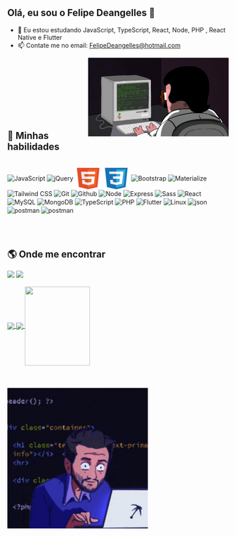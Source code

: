 ## Olá, eu sou o Felipe Deangelles 👋

- 🌱 Eu estou estudando JavaScript, TypeScript, React, Node, PHP , React Native e Flutter
- 📫 Contate me no email: FelipeDeangelles@hotmail.com


<img align="right" src="https://github.com/DeangellesES/DeangellesES/blob/main/programando1.gif" alt="Menino programando" width="320px">
<br>
<br>
<br>
<br>
<br>
<br>
<br>
<br>
<h2>🚀  Minhas habilidades</h2>
<div  align="start"> 
  <div style="display: inline_block"><br>
  <img  align="center" alt="JavaScript" height="50" width="60" src="https://cdn.jsdelivr.net/gh/devicons/devicon@latest/icons/javascript/javascript-original.svg" title="JavaScript"/>
  <img align="center" alt="jQuery" height="50" width="60" src="https://cdn.jsdelivr.net/gh/devicons/devicon@latest/icons/jquery/jquery-original-wordmark.svg" />
  <img align="center" alt="HTML" height="50" width="60" src="https://raw.githubusercontent.com/devicons/devicon/master/icons/html5/html5-original.svg">
  <img align="center" alt="CSS" height="50" width="60" src="https://raw.githubusercontent.com/devicons/devicon/master/icons/css3/css3-original.svg">
  <img align="center" alt="Bootstrap" height="50" width="60" src="https://cdn.jsdelivr.net/gh/devicons/devicon@latest/icons/bootstrap/bootstrap-original-wordmark.svg" />
  <img align="center" alt="Materialize" height="50" width="60" src="https://cdn.jsdelivr.net/gh/devicons/devicon@latest/icons/materializecss/materializecss-original.svg" />
  <img align="center" alt="Tailwind CSS" height="50" width="60"src="https://cdn.jsdelivr.net/gh/devicons/devicon@latest/icons/tailwindcss/tailwindcss-plain-wordmark.svg" />
  <img align="center" alt="Git" height="50" width="60" src="https://icongr.am/devicon/git-original.svg?size=128&color=currentColor">
  <img align="center" alt="Github" height="50" width="60" src="https://icongr.am/devicon/github-original.svg?size=128&color=currentColor">
  <img align="center" alt="Node" height="50" width="60" src="https://icongr.am/devicon/nodejs-original-wordmark.svg?size=128&color=currentColor">
  <img align="center" alt="Express" height="50" width="60"src="https://cdn.jsdelivr.net/gh/devicons/devicon@latest/icons/express/express-original-wordmark.svg" />
  <img align="center" alt="Sass" height="50" width="60" src="https://icongr.am/devicon/sass-original.svg?size=128&color=currentColor">
  <img align="center" alt="React" height="50" width="60" src="https://icongr.am/devicon/react-original-wordmark.svg?size=128&color=currentColor"> 
  <img align="center" alt="MySQL" height="50" width="60" src="https://cdn.jsdelivr.net/gh/devicons/devicon@latest/icons/mysql/mysql-original-wordmark.svg" />
  <img align="center" alt="MongoDB" height="50" width="60" src="https://cdn.jsdelivr.net/gh/devicons/devicon@latest/icons/mongodb/mongodb-original-wordmark.svg" />
  <img align="center" alt="TypeScript" height="50" width="60" src="https://cdn.jsdelivr.net/gh/devicons/devicon@latest/icons/typescript/typescript-original.svg" />
  <img align="center" alt="PHP" height="50" width="60" src="https://cdn.jsdelivr.net/gh/devicons/devicon@latest/icons/php/php-original.svg" />
  <img align="center" alt="Flutter" height="50" width="60" src="https://cdn.jsdelivr.net/gh/devicons/devicon@latest/icons/flutter/flutter-original.svg" />
  <img align="center" alt="Linux" height="50" width="60" src="https://cdn.jsdelivr.net/gh/devicons/devicon@latest/icons/linux/linux-original.svg" />
  <img align="center" alt="json" height="50" width="60" src="https://cdn.jsdelivr.net/gh/devicons/devicon@latest/icons/json/json-original.svg" />
  <img align="center" alt="postman" height="50" width="60" src="https://cdn.jsdelivr.net/gh/devicons/devicon@latest/icons/postman/postman-original.svg" />
  <img align="center" alt="postman" height="50" width="60" src="https://cdn.jsdelivr.net/gh/devicons/devicon@latest/icons/vitejs/vitejs-original.svg" />

  
<!--   <img align="center" alt="Python" height="30" width="40" src="https://raw.githubusercontent.com/devicons/devicon/master/icons/python/python-original.svg">
  <img align="center" alt="Csharp" height="30" width="40" src="https://raw.githubusercontent.com/devicons/devicon/master/icons/csharp/csharp-original.svg">
  <img align="center" alt="PHP" height="30" width="40" src="https://raw.githubusercontent.com/devicons/devicon/master/icons/php/php-original.svg">
  <img align="center" alt="java" height="30" width="40" src="https://raw.githubusercontent.com/devicons/devicon/master/icons/java/java-original.svg"> -->
<br><br>
<h2>🌎 Onde me encontrar</h2>
<div> 
  <a href="https://www.linkedin.com/in/felipe-deangelles-da-silva-lopes/" target="_blank"><img src="https://img.shields.io/badge/-LinkedIn-%230077B5?style=for-the-badge&logo=linkedin&logoColor=white" ></a> 
  <a href="https://api.whatsapp.com/send?phone=5535997631949" target="_blank"><img src="https://img.shields.io/badge/WhatsApp-25D366?style=for-the-badge&logo=whatsapp&logoColor=white"></a>
</div>
<br>

  
<div>
  <a href="https://github.com/DeangellesES">
  <img height="180em"   align="center" src="https://github-readme-stats.vercel.app/api?username=DeangellesES&show_icons=true&theme=react&include_all_commits=true&count_private=true"/>
  <img height="180em"  align="center" src="https://github-readme-stats.vercel.app/api/top-langs/?username=DeangellesES&layout=compact&langs_count=7&theme=react" />

  <img align="center" width="148" height="180" src="https://media1.tenor.com/images/68e8337fb4eb7e40645d832c64762a8b/tenor.gif?itemid=19443613">

</div>
 <br>
  <br>
   <br>
 <img align="center" src="https://github.com/DeangellesES/DeangellesES/blob/main/200w.gif" alt="Menino programando" width="320px">
</div>
  <br>
<!-- <a href="https://www.youtube.com/channel/UCSawC0irKSG8W05zahr1i9w" target="_blank"><img src="https://img.shields.io/badge/-Youtube-%23EA4335?style=for-the-badge&logo=youtube&logoColor=white" target="_blank"></a> -->
<!--   <a href="https://www.instagram.com/caldasflamejantes/" target="_blank"><img src="https://img.shields.io/badge/-Instagram-%23E4405F?style=for-the-badge&logo=instagram&logoColor=white" target="_blank"></a> -->

</div>
<!-- <br>
<p align="center">   <img alingn="center" src="https://profile-counter.glitch.me/DeangellesES/count.svg" /></p> -->


